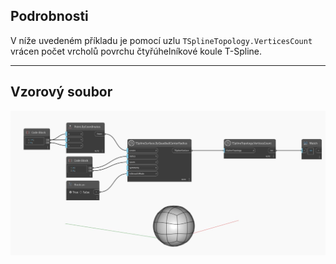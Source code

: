 <!--- Autodesk.DesignScript.Geometry.TSpline.TSplineTopology.VerticesCount --->
<!--- OUBDJTXQVGIEZZTOCO3QDFCDT73JUQD54U6YYFBJZUKZDZEYPYKA --->
## Podrobnosti
V níže uvedeném příkladu je pomocí uzlu `TSplineTopology.VerticesCount` vrácen počet vrcholů povrchu čtyřúhelníkové koule T-Spline.
___
## Vzorový soubor

![TSplineTopology.VerticesCount](./OUBDJTXQVGIEZZTOCO3QDFCDT73JUQD54U6YYFBJZUKZDZEYPYKA_img.jpg)
